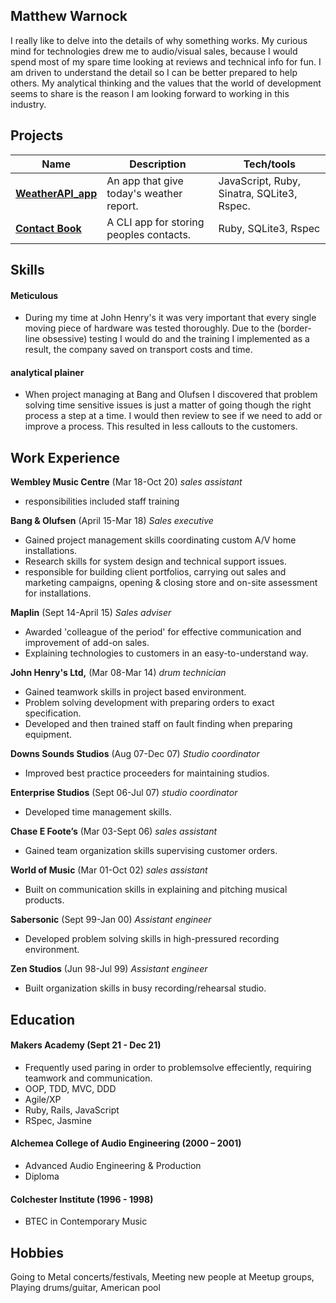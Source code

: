 ## Matthew Warnock

I really like to delve into the details of why something works. My curious mind for technologies drew me to audio/visual sales, because I would spend most of my spare time looking at reviews and technical info for fun. I am driven to understand the detail so I can be better prepared to help others. My analytical thinking and the values that the world of development seems to share is the reason I am looking forward to working in this industry.

## Projects

| Name                         | Description       | Tech/tools        |
| ---------------------------- | ----------------- | ----------------- |
| **[WeatherAPI_app](https://github.com/Matt-Warnock/weatherAPI_app)**            | An app that give today's weather report. | JavaScript, Ruby, Sinatra, SQLite3, Rspec. |
| **[Contact Book](https://github.com/Matt-Warnock/contact-book)** | A CLI app for storing peoples contacts. | Ruby, SQLite3, Rspec |


## Skills

#### Meticulous

- During my time at John Henry's it was very important that every single moving piece of hardware was tested thoroughly. Due to the (border-line obsessive) testing I would do and the training I implemented as a result, the company saved on transport costs and time.

#### analytical plainer

- When project managing at Bang and Olufsen I discovered that problem solving time sensitive issues is just a matter of going though the right process a step at a time. I would then review to see if we need to add or improve a process. This resulted in less callouts to the customers.

## Work Experience

**Wembley Music Centre** (Mar 18-Oct 20)
_sales assistant_

- responsibilities included staff training

**Bang & Olufsen** (April 15-Mar 18)
_Sales executive_

- Gained project management skills coordinating custom A/V home installations.
- Research skills for system design and technical support issues.
- responsible for building client portfolios, carrying out sales and marketing campaigns, opening & closing store and on-site assessment for installations.

**Maplin** (Sept 14-April 15)
_Sales adviser_

- Awarded 'colleague of the period' for effective communication and improvement of add-on sales.
- Explaining technologies to customers in an easy-to-understand way.

**John Henry's Ltd,** (Mar 08-Mar 14)
_drum technician_

- Gained teamwork skills in project based environment.
- Problem solving development with preparing orders to exact specification.
- Developed and then trained staff on fault finding when preparing equipment.

**Downs Sounds Studios** (Aug 07-Dec 07)
_Studio coordinator_

- Improved best practice proceeders for maintaining studios.

**Enterprise Studios** (Sept 06-Jul 07)
_studio coordinator_

- Developed time management skills.

**Chase E Foote’s** (Mar 03-Sept 06)
_sales assistant_

- Gained team organization skills supervising customer orders.

**World of Music** (Mar 01-Oct 02)
_sales assistant_

- Built on communication skills in explaining and pitching musical products.

**Sabersonic** (Sept 99-Jan 00)
_Assistant engineer_

- Developed problem solving skills in high-pressured recording environment.

**Zen Studios** (Jun 98-Jul 99)
_Assistant engineer_

- Built organization skills in busy recording/rehearsal studio.

## Education

#### Makers Academy (Sept 21 - Dec 21)
- Frequently used paring in order to problemsolve effeciently, requiring teamwork and communication.
- OOP, TDD, MVC, DDD
- Agile/XP
- Ruby, Rails, JavaScript
- RSpec, Jasmine

#### Alchemea College of Audio Engineering (2000 – 2001)

- Advanced Audio Engineering & Production
- Diploma

####  Colchester Institute (1996 - 1998)

- BTEC in Contemporary Music

## Hobbies

Going to Metal concerts/festivals, Meeting new people at Meetup groups, Playing drums/guitar, American pool
